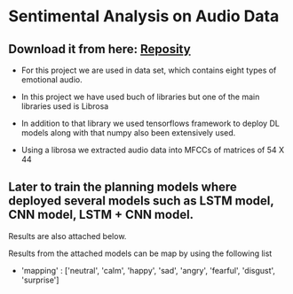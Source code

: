 # Sentimental Analysis on Audio Data

## Download it from here: [Reposity](https://github.com/kushal1999seemakurthi/Deep_Learning/tree/main/projects/Self-Driving-Car-Prototype-main)

* For this project we are used in data set, which contains eight types of emotional audio.
* In this project we have used buch of libraries but one of the main libraries used is Librosa
* In addition to that library we used tensorflows framework to deploy DL models along with that numpy also been extensively used.

* Using a librosa we extracted audio data into MFCCs of matrices of 54 X 44
## Later to train the planning models where deployed several models such as LSTM model, CNN model, LSTM + CNN model.
Results are also attached below.

Results from the attached models can be map by using the following list
* 'mapping' : ['neutral', 'calm', 'happy', 'sad', 'angry', 'fearful', 'disgust', 'surprise']
